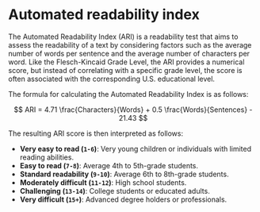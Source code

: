 # Automated readability index

The Automated Readability Index (ARI) is a readability test that aims to assess the readability of a text by considering factors such as the average number of words per sentence and the average number of characters per word.
Like the Flesch-Kincaid Grade Level, the ARI provides a numerical score, but instead of correlating with a specific grade level, the score is often associated with the corresponding U.S. educational level.

The formula for calculating the Automated Readability Index is as follows:

$$
ARI = 4.71 \frac{Characters}{Words} + 0.5 \frac{Words}{Sentences} - 21.43
$$

The resulting ARI score is then interpreted as follows:

-   **Very easy to read (`1-6`)**: Very young children or individuals with limited reading abilities.
-   **Easy to read (`7-8`)**: Average 4th to 5th-grade students.
-   **Standard readability (`9-10`)**: Average 6th to 8th-grade students.
-   **Moderately difficult (`11-12`)**: High school students.
-   **Challenging (`13-14`)**: College students or educated adults.
-   **Very difficult (`15+`)**: Advanced degree holders or professionals.
